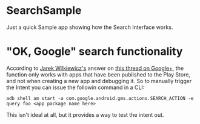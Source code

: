 SearchSample
============

Just a quick Sample app showing how the Search Interface works.

"OK, Google" search functionality
=================================

According to [Jarek Wilkiewicz's][2] answer on [this thread on Google+][1], the function only works with apps that have been published to the Play Store, and not when creating a new app and debugging it. So to manually trigger the Intent you can issue the followin command in a CLI:

```
adb shell am start -a com.google.android.gms.actions.SEARCH_ACTION -e query foo <app package name here>
```

This isn't ideal at all, but it provides a way to test the intent out.

[1]: https://plus.google.com/+AndroidDevelopers/posts/afSRdDQiy1N
[2]: https://plus.google.com/115372405214595182619
